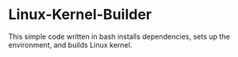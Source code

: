 # Linux-Kernel-Builder
This simple code written in bash installs dependencies, sets up the environment, and builds Linux kernel.

